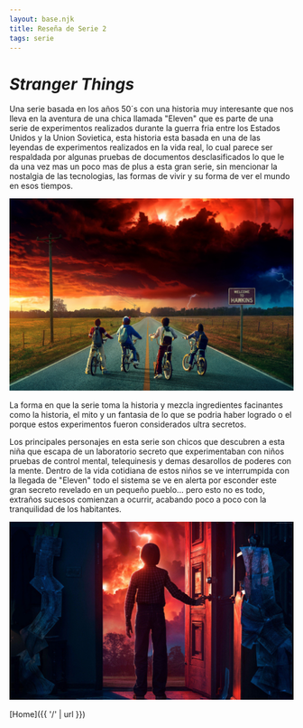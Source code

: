 ```yaml
---
layout: base.njk
title: Reseña de Serie 2 
tags: serie
---
```


# _Stranger Things_

Una serie basada en los años 50´s con una historia muy interesante que nos lleva en la aventura de una chica llamada "Eleven" que es parte de una serie de experimentos realizados durante la guerra fria entre los Estados Unidos y la Union Sovietica, esta historia esta basada en una de las leyendas de experimentos realizados en la vida real, lo cual parece ser respaldada por algunas pruebas de documentos desclasificados lo que le da una vez mas un poco mas de plus a esta gran serie, sin mencionar la nostalgia de las tecnologias, las formas de vivir y su forma de ver el mundo en esos tiempos.

![Stranger Things 1](../static/img/stranger_things-2.jpg)

La forma en que la serie toma la historia y mezcla ingredientes facinantes como la historia, el mito y un fantasia de lo que se podria haber logrado o el porque estos experimentos fueron considerados ultra secretos.

Los principales personajes en esta serie son chicos que descubren a esta niña que escapa de un laboratorio secreto que experimentaban con niños pruebas de control mental, telequinesis y demas desarollos de poderes con la mente. Dentro de la vida cotidiana de estos niños se ve interrumpida con la llegada de "Eleven" todo el sistema se ve en alerta por esconder este gran secreto revelado en un pequeño pueblo... pero esto no es todo, extraños sucesos comienzan a ocurrir, acabando poco a poco con la tranquilidad de los habitantes.

![Stranger Things 2](<../static/img/Stanger Things 1.jpg>)

[Home]({{ '/' | url }})
